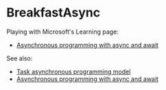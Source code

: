 # BreakfastAsync

Playing with Microsoft's Learning page:
* [Asynchronous programming with async and await](https://learn.microsoft.com/en-us/dotnet/csharp/asynchronous-programming/)

See also:
* [Task asynchronous programming model](https://learn.microsoft.com/en-us/dotnet/csharp/asynchronous-programming/task-asynchronous-programming-model)
* [Asynchronous programming with async and await](https://learn.microsoft.com/en-us/dotnet/csharp/asynchronous-programming/)